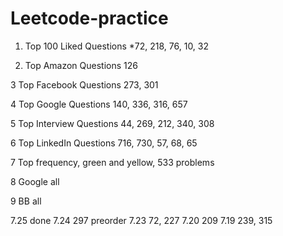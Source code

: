 # Leetcode-practice

1. Top 100 Liked Questions
  *72, 218, 76, 10, 32

2. Top Amazon Questions
126

3 Top Facebook Questions
273, 301

4 Top Google Questions
140, 336, 316, 657

5 Top Interview Questions
44, 269, 212, 340, 308

6 Top LinkedIn Questions
716, 730, 57, 68, 65

7 Top frequency, green and yellow, 533 problems


8 Google all


9 BB all

7.25 done
7.24 297 preorder
7.23 72, 227
7.20 209
7.19 239, 315
